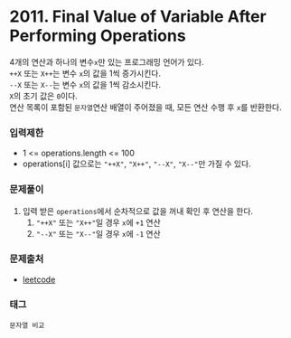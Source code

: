 # 2011. Final Value of Variable After Performing Operations
4개의 연산과 하나의 변수`x`만 있는 프로그래밍 언어가 있다.  
`++X` 또는 `X++`는 변수 `x`의 값을 1씩 증가시킨다.  
`--X` 또는 `X--`는 변수 `x`의 값을 1씩 감소시킨다.  
`X`의 초기 값은 `0`이다.  
연산 목록이 포함된 `문자열`연산 배열이 주어졌을 때, 모든 연산 수행 후 `x`를 반환한다.
### 입력제한
- 1 <= operations.length <= 100
- operations[i] 값으로는 `"++X"`, `"X++"`, `"--X"`, `"X--"`만 가질 수 있다.
### 문제풀이
1. 입력 받은 `operations`에서 순차적으로 값을 꺼내 확인 후 연산을 한다.
   1. `"++X"` 또는 `"X++"`일 경우 `x`에 `+1` 연산
   2. `"--X"` 또는 `"X--"`일 경우 `x`에 `-1` 연산
### 문제출처
- [leetcode](https://leetcode.com/problems/final-value-of-variable-after-performing-operations/)
### 태그
`문자열 비교`